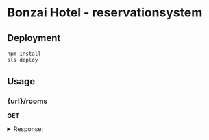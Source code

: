 # Bonzai Hotel - reservationsystem

## Deployment

```bash
npm install
sls deploy
```

## Usage

### {url}/rooms

**GET**

<details>
<summary>Response:</summary>

```json
[
  {
    "capacity": 2,
    "price": 1000,
    "room_id": "DUBBEL:f80ad0a3-2405-4270-8bcc-99fcea6c6961",
    "type": "ROOM"
  },
  {
    "capacity": 1,
    "price": 500,
    "room_id": "ENKEL:bd1734c6-3898-4224-8804-4aeba4ff1263",
    "type": "ROOM"
  }
]

</details>
```

**POST**
Request:

```json
{
  "capacity": 1
}
```

<details>
<summary>Response:</summary>
```json
{
    "type": "ROOM",
    "room_id": "ENKEL:6268da18-fbb8-4048-8f57-9f25e527d41d",
    "price": 500,
    "capacity": 1
}
</details>
```

### {url}/reservations

**GET**

<details>
<summary>Response:</summary>
```json
[
    {
        "quantity": 1,
        "checkout_date": "2024-10-07T00:00:00.000Z",
        "total_cost": 1000,
        "checkin_date": "2024-10-06T00:00:00.000Z",
        "type": "RESERVATION",
        "booking_id": "b3121826-dd67-490d-9a13-5291abca0f28",
        "room_ids": [
            "DUBBEL:757f6d7f-b9fd-4640-a39c-33b07cd7d4e8"
        ]
    }
]
</details>
```

**POST**
Request:

```json
{
  "room_ids": ["{ROOM_ID}", "{ROOM_ID}"],
  "quantity": 3,
  "checkin_date": "2024-09-19",
  "checkout_date": "2024-09-22",
  "name": "Ditt namn"
}
```

<details>
<summary>Response:</summary>
```json
{
    "booking_id": "33c16f19-4608-4a88-9ef7-20e0a2778dab",
    "totalCost": 3000
}
</details>
```

### {url}/reservations/{id}

**GET**

<details>
<summary>Response:</summary>
```json
{
    "quantity": 2,
    "checkout_date": "2024-09-22T00:00:00.000Z",
    "booking_id": "33c16f19-4608-4a88-9ef7-20e0a2778dab",
    "booker": "Ditt namn",
    "total_cost": 3000,
    "checkin_date": "2024-09-19T00:00:00.000Z",
    "type": "RESERVATION",
    "room_ids": [
        "DUBBEL:585753a3-afbd-4f7c-99c7-c1e671671c88"
    ]
}
</details>
```

**POST**
Request:

```json
{
  "booking_id": "12997206-ae7b-44f2-ad99-91cb57574973",
  "totalCost": 1000
}
```

<details>
<summary>Response:</summary>
```json
{
    "booking_id": "12997206-ae7b-44f2-ad99-91cb57574973",
    "totalCost": 1000,
}

</details>
```

**PUT**
Request:
Ändrat datum, rum och mängd personer

```json
{
  "room_ids": ["DUBBEL:585753a3-afbd-4f7c-99c7-c1e671671c88"],
  "quantity": 1,
  "checkin_date": "2024-09-19",
  "checkout_date": "2024-09-25",
  "name": "Ditt namn"
}
```

<details>
<summary>Response:</summary>
```json
{
    "booking_id": "12997206-ae7b-44f2-ad99-91cb57574973",
    "totalCost": 1000,
    "message": "Successfully updated reservation."
}

</details>
```
